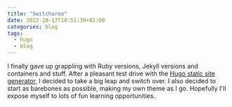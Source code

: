 ```yaml
---
title: "Switcharoo"
date: 2022-10-17T18:51:39+02:00
categories: blog
tags:
  - hugo
  - blog
---
```


I finally gave up grappling with Ruby versions, Jekyll versions and containers and stuff. After a pleasant test drive with the [Hugo static site generator](https://gohugo.io), I decided to take a big leap and switch over. I also decided to start as barebones as possible, making my own theme as I go. Hopefully I'll expose myself to lots of fun learning opportunities.
